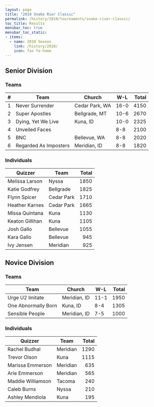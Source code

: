 ```yaml
---
layout: page
title: "2010 Snake Rier Classic"
permalink: /history/2010/tournaments/snake-river-classic/
toc_title: Results
menubar_toc: true
menubar_toc_static:
- items:
  - name: 2010 Season
    link: /history/2010/
    icon: fas fa-home
---
```


## Senior Division

### Teams

|    # | Team                  | Church         | W-L  | Total |
| ---: | --------------------- | -------------- | ---- | ----: |
|    1 | Never Surrender       | Cedar Park, WA | 16-0 |  4150 |
|    2 | Super Apostles        | Bellgrade, MT  | 10-6 |  2670 |
|    3 | Dying, Yet We Live    | Kuna, ID       | 10-0 |  2325 |
|    4 | Unveiled Faces        |                | 8-8  |  2100 |
|    5 | BNC                   | Bellevue, WA   | 8-8  |  2020 |
|    6 | Regarded As Imposters | Meridian, ID   | 8-8  |  1820 |

### Individuals

| Quizzer         | Team       | Total |
| --------------- | ---------- | ----: |
| Melissa Larson  | Nyssa      |  1850 |
| Katie Godfrey   | Bellgrade  |  1825 |
| Flynn Spicer    | Cedar Park |  1710 |
| Heather Karnes  | Cedar Park |  1665 |
| Missa Quintana  | Kuna       |  1130 |
| Keaton Gillihan | Kuna       |  1105 |
| Josh Gallo      | Bellevue   |  1055 |
| Kara Gallo      | Bellevue   |   945 |
| Ivy Jensen      | Meridian   |   925 |

## Novice Division

### Teams

| Team                | Church       | W-L  | Total |
| ------------------- | ------------ | ---- | ----: |
| Urge U2 Imitate     | Meridian, ID | 11-1 |  1950 |
| One Abnormally Born | Kuna, ID     | 8-4  |  1305 |
| Sensible People     | Meridian, ID | 7-5  |  1000 |

### Individuals

| Quizzer           | Team     | Total |
| ----------------- | -------- | ----: |
| Rachel Budhal     | Meridian |  1290 |
| Trevor Olson      | Kuna     |  1115 |
| Marissa Emmerson  | Meridian |   635 |
| Arie Emmerson     | Meridian |   565 |
| Maddie Williamson | Tacoma   |   240 |
| Caleb Burns       | Nyssa    |   210 |
| Ashley Mendiola   | Kuna     |   195 |
